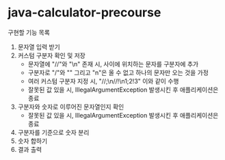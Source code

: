 # java-calculator-precourse

구현할 기능 목록
1. 문자열 입력 받기
2. 커스텀 구분자 확인 및 저장
    - 문자열에 "//"와 "\n" 존재 시, 사이에 위치하는 문자를 구분자에 추가
    - 구분자로 "/"와 "\" 그리고 "n"은 올 수 없고 하나의 문자만 오는 것을 가정
    - 여러 커스텀 구분자 지정 시, "//;\n//!\n1;2!3" 이와 같이 수행
    - 잘못된 값 있을 시, IllegalArgumentException 발생시킨 후 애플리케이션은 종료
3. 구분자와 숫자로 이루어진 문자열인지 확인
    - 잘못된 값 있을 시, IllegalArgumentException 발생시킨 후 애플리케이션은 종료
4. 구분자를 기준으로 숫자 분리
5. 숫자 합하기
6. 결과 출력